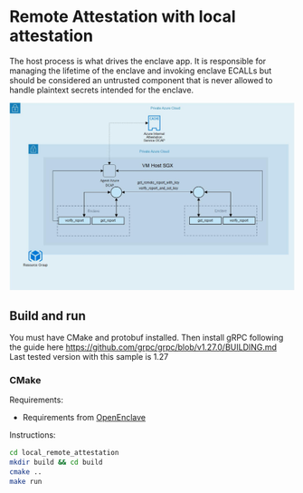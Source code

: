 # Remote Attestation with local attestation

The host process is what drives the enclave app. It is responsible for managing the lifetime of the enclave and invoking enclave ECALLs but should be considered an untrusted component that is never allowed to handle plaintext secrets intended for the enclave.

![Local Remote Attestation](images/local_remoteattestation_sample_details.jpg)

## Build and run

You must have CMake and protobuf installed.
Then install gRPC following the guide here https://github.com/grpc/grpc/blob/v1.27.0/BUILDING.md
Last tested version with this sample is 1.27

### CMake

Requirements:
- Requirements from [OpenEnclave](https://github.com/openenclave/openenclave/tree/0.8.2)

Instructions:
```bash
cd local_remote_attestation
mkdir build && cd build
cmake ..
make run
```

